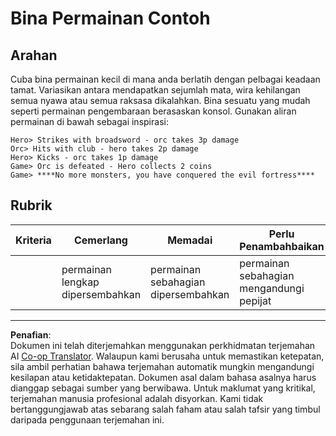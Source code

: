 <!--
CO_OP_TRANSLATOR_METADATA:
{
  "original_hash": "24201cf428c7edba1ccec2a78a0dd8f8",
  "translation_date": "2025-08-27T22:42:28+00:00",
  "source_file": "6-space-game/6-end-condition/assignment.md",
  "language_code": "ms"
}
-->
# Bina Permainan Contoh

## Arahan

Cuba bina permainan kecil di mana anda berlatih dengan pelbagai keadaan tamat. Variasikan antara mendapatkan sejumlah mata, wira kehilangan semua nyawa atau semua raksasa dikalahkan. Bina sesuatu yang mudah seperti permainan pengembaraan berasaskan konsol. Gunakan aliran permainan di bawah sebagai inspirasi:

```
Hero> Strikes with broadsword - orc takes 3p damage
Orc> Hits with club - hero takes 2p damage
Hero> Kicks - orc takes 1p damage
Game> Orc is defeated - Hero collects 2 coins
Game> ****No more monsters, you have conquered the evil fortress****
```

## Rubrik

| Kriteria | Cemerlang              | Memadai                     | Perlu Penambahbaikan       |
| -------- | ---------------------- | --------------------------- | -------------------------- |
|          | permainan lengkap dipersembahkan | permainan sebahagian dipersembahkan | permainan sebahagian mengandungi pepijat |

---

**Penafian**:  
Dokumen ini telah diterjemahkan menggunakan perkhidmatan terjemahan AI [Co-op Translator](https://github.com/Azure/co-op-translator). Walaupun kami berusaha untuk memastikan ketepatan, sila ambil perhatian bahawa terjemahan automatik mungkin mengandungi kesilapan atau ketidaktepatan. Dokumen asal dalam bahasa asalnya harus dianggap sebagai sumber yang berwibawa. Untuk maklumat yang kritikal, terjemahan manusia profesional adalah disyorkan. Kami tidak bertanggungjawab atas sebarang salah faham atau salah tafsir yang timbul daripada penggunaan terjemahan ini.